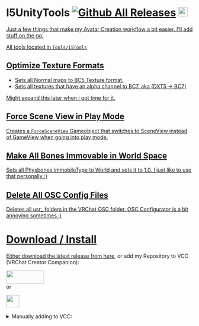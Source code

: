 # I5UnityTools [![Github All Releases](https://img.shields.io/github/downloads/i5ucc/I5UnityTools/total.svg)](https://github.com/I5UCC/I5UnityTools/releases/latest) <a href='https://ko-fi.com/i5ucc' target='_blank'><img height='35' style='border:0px;height:25px;' src='https://az743702.vo.msecnd.net/cdn/kofi3.png?v=0' border='0' alt='Buy Me a Coffee at ko-fi.com' />

Just a few things that make my Avatar Creation workflow a bit easier. I'll add stuff on the go.

All tools located in `Tools/I5Tools`

## Optimize Texture Formats

- Sets all Normal maps to BC5 Texture format.
- Sets all textures that have an alpha channel to BC7. aka (DXT5 -> BC7)

Might expand this later when i got time for it.

## Force Scene View in Play Mode

Creates a `ForceSceneView` Gameobject that switches to SceneView instead of GameView when going into play mode.

## Make All Bones Immovable in World Space

Sets all Physbones immobileType to World and sets it to 1.0. I just like to use that personally :)

## Delete All OSC Config Files

Deletes all usr_ folders in the VRChat OSC folder. OSC Configurator is a bit annoying sometimes :)

# Download / Install

Either download the latest release from [here](https://github.com/I5UCC/I5UnityTools/releases/latest), or add my Repository to VCC (VRChat Creator Companion): <br>

[<img src="https://github.com/I5UCC/VRCMultiUploader/assets/43730681/7130b744-dcb7-4525-a62c-9bad41331c1c"  width="102" height="35">](https://i5ucc.github.io/vpm/I5Tools.html) <br>
or <br>

[<img src="https://user-images.githubusercontent.com/43730681/235304229-ce2b4689-4945-4282-967e-40bfbf8ebf54.png" height="35">](https://i5ucc.github.io/vpm/main.html) <br>

<details>
  <summary>Manually adding to VCC:</summary>
  
  1. Open VCC
  2. Click "Settings" in the bottom left
  3. Click the "Packages" tab at the top
  4. Click "Add Repository" in the top right
  5. Paste `https://i5ucc.github.io/vpm/VRCMultiUploader.json` into the text field and click "Add"
  6. Click "I understand, Add Repository" in the popup after reading its contents
  7. Activate the checkbox next to the repository "VRCMultiUploader"
  
